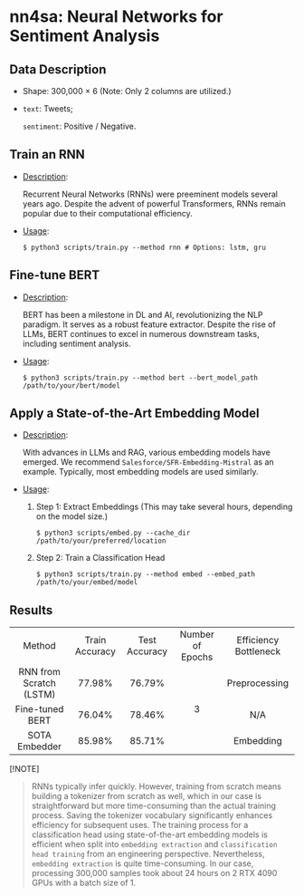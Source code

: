 <h1><strong>nn4sa: Neural Networks for Sentiment Analysis</strong></h1>

<h2>Data Description</h2>
<ul>
    <li>
        Shape: 300,000 &times; 6 (Note: Only 2 columns are utilized.)
    </li>
    <li>
        <p><code>text</code>: Tweets;</p>
        <p><code>sentiment</code>: Positive / Negative.</p>
    </li>
</ul>

<h2>Train an RNN</h2>
<ul>
    <li>
        <p><u>Description</u>:</p>
        <p>Recurrent Neural Networks (RNNs) were preeminent models several years ago. Despite the advent of powerful Transformers, RNNs remain popular due to their computational efficiency.</p>
    </li>
    <li>
        <p><u>Usage</u>:</p>
        <p><code>$ python3 scripts/train.py --method rnn # Options: lstm, gru</code></p>
    </li>
</ul>

<h2>Fine-tune BERT</h2>
<ul>
    <li>
        <p><u>Description</u>:</p>
        <p>BERT has been a milestone in DL and AI, revolutionizing the NLP paradigm. It serves as a robust feature extractor. Despite the rise of LLMs, BERT continues to excel in numerous downstream tasks, including sentiment analysis.</p>
    </li>
    <li>
        <p><u>Usage</u>:</p>
        <p><code>$ python3 scripts/train.py --method bert --bert_model_path /path/to/your/bert/model</code></p>
    </li>
</ul>

<h2>Apply a State-of-the-Art Embedding Model</h2>
<ul>
    <li>
        <p><u>Description</u>:</p>
        <p>With advances in LLMs and RAG, various embedding models have emerged. We recommend <code>Salesforce/SFR-Embedding-Mistral</code> as an example. Typically, most embedding models are used similarly.</p>
    </li>
    <li>
        <u>Usage</u>:
        <ol>
            <li>
                <p>Step 1: Extract Embeddings (This may take several hours, depending on the model size.)</p>
                <p><code>$ python3 scripts/embed.py --cache_dir /path/to/your/preferred/location</code></p>
            </li>
            <li>
                <p>Step 2: Train a Classification Head</p>
                <p><code>$ python3 scripts/train.py --method embed --embed_path /path/to/your/embed/model</code></p>
            </li>
        </ol>
    </li>
</ul>

<h2>Results</h2>

<div align="center">
    <table>
        <tr>
            <td align="center">Method</td>
            <td align="center">Train Accuracy</td>
            <td align="center">Test Accuracy</td>
            <td align="center">Number of Epochs</td>
            <td align="center">Efficiency Bottleneck</td>
        </tr>
        <tr>
            <td align="center">RNN from Scratch (LSTM)</td>
            <td align="center">77.98%</td>
            <td align="center">76.79%</td>
            <td align="center" rowspan="3">3</td>
            <td align="center">Preprocessing</td>
        </tr>
        <tr>
            <td align="center">Fine-tuned BERT</td>
            <td align="center">76.04%</td>
            <td align="center">78.46%</td>
            <td align="center">N/A</td>
        </tr>
        <tr>
            <td align="center">SOTA Embedder</td>
            <td align="center">85.98%</td>
            <td align="center">85.71%</td>
            <td align="center">Embedding</td>
        </tr>
    </table>
</div>

[!NOTE]
> RNNs typically infer quickly. However, training from scratch means building a tokenizer from scratch as well, which in our case is straightforward but more time-consuming than the actual training process. Saving the tokenizer vocabulary significantly enhances efficiency for subsequent uses.
> The training process for a classification head using state-of-the-art embedding models is efficient when split into `embedding extraction` and `classification head training` from an engineering perspective. Nevertheless, `embedding extraction` is quite time-consuming. In our case, processing 300,000 samples took about 24 hours on 2 RTX 4090 GPUs with a batch size of 1.